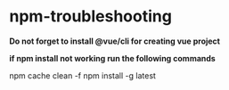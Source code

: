 # npm-troubleshooting

**Do not forget to install @vue/cli for creating vue project**

**if npm install not working run the following commands**  

npm cache clean -f
npm install -g latest
